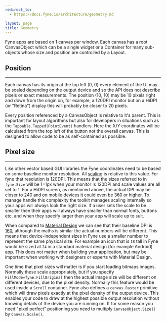 ```yaml
---
redirect_to:
  - https://docs.fyne.io/architecture/geometry.md

layout: page
title: Geometry
---
```

Fyne apps are based on 1 canvas per window.
Each canvas has a root CanvasObject which can be a single widget or a Container for many sub-objects whose size and position are controlled by a Layout.

## Position
---
Each canvas has its origin at the top left (0, 0) every element of the UI may be scaled depending on the output device and so the API does not describe pixels or exact measurements.
The position (10, 10) may be 10 pixels right and down from the origin on, for example, a 120DPI monitor but on a HiDPI (or "Retina") display this will probably be closer to 20 pixels.

Every position referenced by a CanvasObject is relative to it's parent.
This is important for layout algorithms but also for developers in situations such as the `Tappable.Tapped(PointEvent)` handlers.
Here the X/Y coordinates will be calculated from the top left of the button not the overall canvas.
This is designed to allow code to be as self-contained as possible.

## Pixel size
---


Like other vector based GUI libraries the Fyne coordinates need to be based
on some baseline monitor resolution. All [scaling](/architecture/scaling) is
relative to this value. For fyne that resolution is 120DPI.
This means that the sizes referred to in `fyne.Size` will be 1=1px when your monitor is 120DPI and scale values are all set to 1.
For a HiDPI screen, as mentioned above, the actual DPI may be closer to 240
and on mobile devices it could even be 360 or higher.
To manage handle this complexity the toolkit manages scaling internally so
your apps will always look the right size. 
If a user sets the scale to be smaller then their apps will always have
smaller than normal fonts, buttons etc, and when they specify larger then
your app will scale up to suit.

When compared to [Material Design](https://material.io) we can see that
their baseline DPI is [160](https://material.io/design/layout/pixel-density.html#pixel-density-on-android), although the maths is similar the 
actual numbers will be different. This means that device-independent 
sizes in Fyne use a smaller number to represent the same physical size.
For example an icon that is `18` tall in Fyne would be sized at `24` in a
standard material design (for example Android) app.
This does not matter when building your application, but may be important
when working with designers or experts with Material Design.

One time that pixel sizes will matter is if you start loading bitmaps images. Normally these scale appropriately, but if you specify
`FillMode=fyne.FillOriginal` then the actual image size will be different
on different devices, due to the pixel density. Normally this feature
would be used inside a `Scroll` container.
Fyne also defines a `canvas.Raster` primitive which will draw pixels exactly at the pixel density of the output device. This enables your code
to draw at the highest possible output resolution without knowing 
details of the device you are running on.
If for some reason you need "pixel perfect" positioning you need to multiply `CanvasObject.Size()` by `Canvas.Scale()`.
